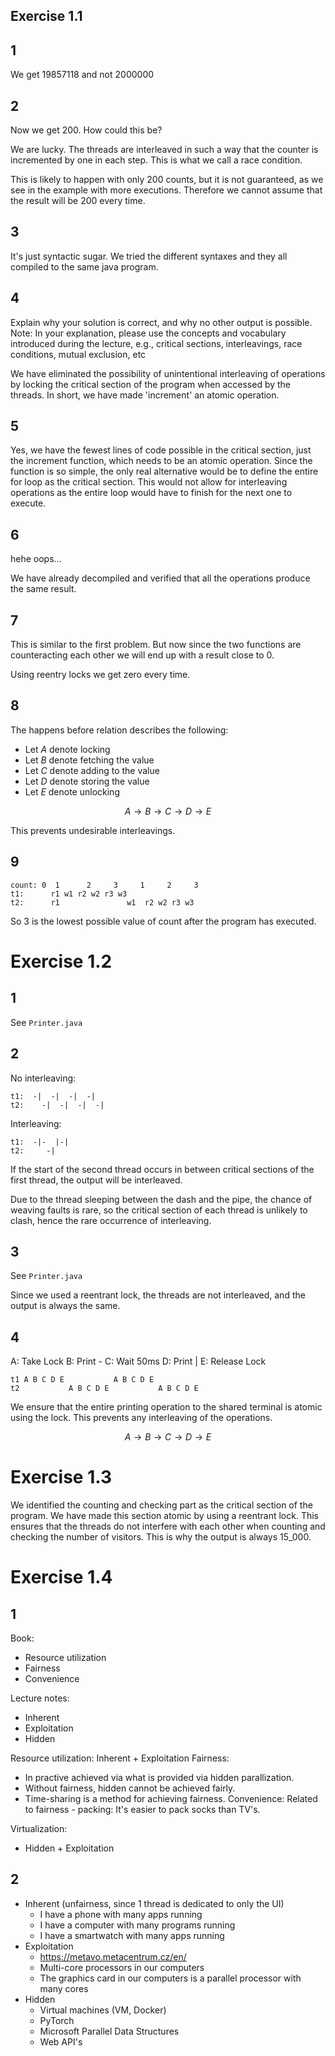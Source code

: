 ## Exercise 1.1

## 1

We get 19857118 and not 2000000

## 2

Now we get 200.
How could this be?

We are lucky. The threads are interleaved in such a way that the counter is incremented by one in each step. This is what we call a race condition.

This is likely to happen with only 200 counts, but it is not guaranteed, as we see in the example with more executions. Therefore we cannot assume that the result will be 200 every time.

## 3

It's just syntactic sugar. We tried the different syntaxes and they all compiled to the same java program.

## 4

Explain why your solution is correct, and why no other output is possible.
Note: In your explanation, please use the concepts and vocabulary introduced during the lecture, e.g., critical
sections, interleavings, race conditions, mutual exclusion, etc

We have eliminated the possibility of unintentional interleaving of operations by locking the critical section of the program when accessed by the threads. In short, we have made 'increment' an atomic operation.

## 5

Yes, we have the fewest lines of code possible in the critical section, just the increment function, which needs to be an atomic operation. Since the function is so simple, the only real alternative would be to define
the entire for loop as the critical section. This would not allow for interleaving operations as the entire loop would have to finish for the next one to execute.

## 6

hehe oops...

We have already decompiled and verified that all the operations produce the same result.

## 7

This is similar to the first problem. But now since the two functions are counteracting each other we will end up with a result close to 0.

Using reentry locks we get zero every time.

## 8

The happens before relation describes the following:

- Let $A$ denote locking
- Let $B$ denote fetching the value
- Let $C$ denote adding to the value
- Let $D$ denote storing the value
- Let $E$ denote unlocking

$$A \rightarrow B \rightarrow C \rightarrow D \rightarrow E $$

This prevents undesirable interleavings.

## 9

```
count: 0  1      2     3     1     2     3
t1:      r1 w1 r2 w2 r3 w3
t2:      r1               w1  r2 w2 r3 w3
```

So 3 is the lowest possible value of count after the program has executed.

# Exercise 1.2

## 1

See `Printer.java`

## 2

No interleaving:

```
t1:  -|  -|  -|  -|
t2:    -|  -|  -|  -|
```

Interleaving:

```
t1:  -|-  |-|
t2:     -|
```

If the start of the second thread occurs in between critical sections of the first thread, the output will be interleaved.

Due to the thread sleeping between the dash and the pipe, the chance of weaving faults is rare, so the critical section of each thread is unlikely to clash, hence the rare occurrence of interleaving.

## 3

See `Printer.java`

Since we used a reentrant lock, the threads are not interleaved, and the output is always the same.

## 4

A: Take Lock
B: Print -
C: Wait 50ms
D: Print |
E: Release Lock

```
t1 A B C D E           A B C D E
t2           A B C D E           A B C D E
```

We ensure that the entire printing operation to the shared terminal is atomic using the lock.
This prevents any interleaving of the operations.

$$A \rightarrow B \rightarrow C \rightarrow D \rightarrow E $$

# Exercise 1.3

We identified the counting and checking part as the critical section of the program. We have made this section atomic by using a reentrant lock. This ensures that the threads do not interfere with each other when counting and checking the number of visitors. This is why the output is always 15_000.

# Exercise 1.4

## 1

Book:

- Resource utilization
- Fairness
- Convenience

Lecture notes:

- Inherent
- Exploitation
- Hidden

Resource utilization: Inherent + Exploitation
Fairness:

- In practive achieved via what is provided via hidden parallization.
- Without fairness, hidden cannot be achieved fairly.
- Time-sharing is a method for achieving fairness.
  Convenience: Related to fairness - packing: It's easier to pack socks than TV's.

Virtualization:

- Hidden + Exploitation

## 2

- Inherent (unfairness, since 1 thread is dedicated to only the UI)
  - I have a phone with many apps running
  - I have a computer with many programs running
  - I have a smartwatch with many apps running
- Exploitation
  - https://metavo.metacentrum.cz/en/
  - Multi-core processors in our computers
  - The graphics card in our computers is a parallel processor with many cores
- Hidden
  - Virtual machines (VM, Docker)
  - PyTorch
  - Microsoft Parallel Data Structures
  - Web API's
